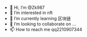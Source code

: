 - 👋 Hi, I’m @Zk987
- 👀 I’m interested in nft
- 🌱 I’m currently learning 区块链
- 💞️ I’m looking to collaborate on ...
- 📫 How to reach me qq2210907344

<!---
Zk987/Zk987 is a ✨ special ✨ repository because its `README.md` (this file) appears on your GitHub profile.
You can click the Preview link to take a look at your changes.
--->
